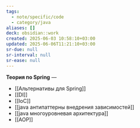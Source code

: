 ```yaml
---
tags:
  - note/specific/code
  - category/java
aliases: []
deck: obsidian::work
created: 2025-06-03 10:58:10+03:00
updated: 2025-06-06T11:21:10+03:00
sr-due: null
sr-interval: null
sr-ease: null
---
```


**Теория по Spring**
—
- [[Альтернативы для Spring]]
- [[DI]]
- [[IoC]]
- [[java антипаттерны внедрения зависимостей]]
- [[java многоуровневая архитектура]]
- [[AOP]]

